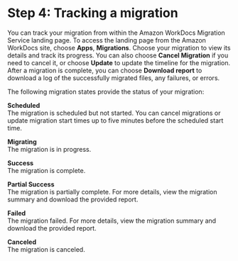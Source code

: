 # Step 4: Tracking a migration<a name="track"></a>

You can track your migration from within the Amazon WorkDocs Migration Service landing page\. To access the landing page from the Amazon WorkDocs site, choose **Apps**, **Migrations**\. Choose your migration to view its details and track its progress\. You can also choose **Cancel Migration** if you need to cancel it, or choose **Update** to update the timeline for the migration\. After a migration is complete, you can choose **Download report** to download a log of the successfully migrated files, any failures, or errors\.

The following migration states provide the status of your migration:

**Scheduled**  
The migration is scheduled but not started\. You can cancel migrations or update migration start times up to five minutes before the scheduled start time\.

**Migrating**  
The migration is in progress\.

**Success**  
The migration is complete\.

**Partial Success**  
The migration is partially complete\. For more details, view the migration summary and download the provided report\.

**Failed**  
The migration failed\. For more details, view the migration summary and download the provided report\.

**Canceled**  
The migration is canceled\.